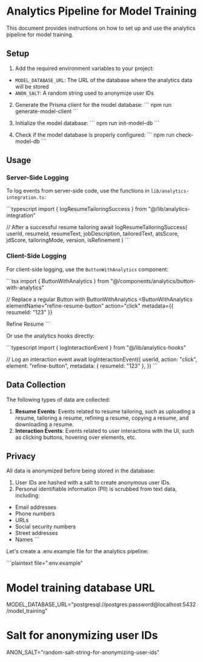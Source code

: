 # Analytics Pipeline for Model Training

This document provides instructions on how to set up and use the analytics pipeline for model training.

## Setup

1. Add the required environment variables to your project:
  - `MODEL_DATABASE_URL`: The URL of the database where the analytics data will be stored
  - `ANON_SALT`: A random string used to anonymize user IDs

2. Generate the Prisma client for the model database:
  \`\`\`
  npm run generate-model-client
  \`\`\`

3. Initialize the model database:
  \`\`\`
  npm run init-model-db
  \`\`\`

4. Check if the model database is properly configured:
  \`\`\`
  npm run check-model-db
  \`\`\`

## Usage

### Server-Side Logging

To log events from server-side code, use the functions in `lib/analytics-integration.ts`:

\`\`\`typescript
import { logResumeTailoringSuccess } from "@/lib/analytics-integration"

// After a successful resume tailoring
await logResumeTailoringSuccess(
  userId,
  resumeId,
  resumeText,
  jobDescription,
  tailoredText,
  atsScore,
  jdScore,
  tailoringMode,
  version,
  isRefinement
)
\`\`\`

### Client-Side Logging

For client-side logging, use the `ButtonWithAnalytics` component:

\`\`\`tsx
import { ButtonWithAnalytics } from "@/components/analytics/button-with-analytics"

// Replace a regular Button with ButtonWithAnalytics
<ButtonWithAnalytics
  elementName="refine-resume-button"
  action="click"
  metadata={{ resumeId: "123" }}
>
  Refine Resume
</ButtonWithAnalytics>
\`\`\`

Or use the analytics hooks directly:

\`\`\`typescript
import { logInteractionEvent } from "@/lib/analytics-hooks"

// Log an interaction event
await logInteractionEvent({
  userId,
  action: "click",
  element: "refine-button",
  metadata: { resumeId: "123" },
})
\`\`\`

## Data Collection

The following types of data are collected:

1. **Resume Events**: Events related to resume tailoring, such as uploading a resume, tailoring a resume, refining a resume, copying a resume, and downloading a resume.
2. **Interaction Events**: Events related to user interactions with the UI, such as clicking buttons, hovering over elements, etc.

## Privacy

All data is anonymized before being stored in the database:

1. User IDs are hashed with a salt to create anonymous user IDs.
2. Personal identifiable information (PII) is scrubbed from text data, including:
  - Email addresses
  - Phone numbers
  - URLs
  - Social security numbers
  - Street addresses
  - Names
\`\`\`

Let's create a .env.example file for the analytics pipeline:

\`\`\`plaintext file=".env.example"
# Model training database URL
MODEL_DATABASE_URL="postgresql://postgres:password@localhost:5432/model_training"
# Salt for anonymizing user IDs
ANON_SALT="random-salt-string-for-anonymizing-user-ids"

